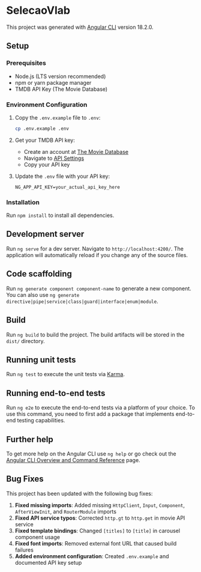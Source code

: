 # SelecaoVlab

This project was generated with [Angular CLI](https://github.com/angular/angular-cli) version 18.2.0.

## Setup

### Prerequisites

- Node.js (LTS version recommended)
- npm or yarn package manager
- TMDB API Key (The Movie Database)

### Environment Configuration

1. Copy the `.env.example` file to `.env`:
   ```bash
   cp .env.example .env
   ```

2. Get your TMDB API key:
   - Create an account at [The Movie Database](https://www.themoviedb.org/)
   - Navigate to [API Settings](https://www.themoviedb.org/settings/api)
   - Copy your API key

3. Update the `.env` file with your API key:
   ```
   NG_APP_API_KEY=your_actual_api_key_here
   ```

### Installation

Run `npm install` to install all dependencies.

## Development server

Run `ng serve` for a dev server. Navigate to `http://localhost:4200/`. The application will automatically reload if you change any of the source files.

## Code scaffolding

Run `ng generate component component-name` to generate a new component. You can also use `ng generate directive|pipe|service|class|guard|interface|enum|module`.

## Build

Run `ng build` to build the project. The build artifacts will be stored in the `dist/` directory.

## Running unit tests

Run `ng test` to execute the unit tests via [Karma](https://karma-runner.github.io).

## Running end-to-end tests

Run `ng e2e` to execute the end-to-end tests via a platform of your choice. To use this command, you need to first add a package that implements end-to-end testing capabilities.

## Further help

To get more help on the Angular CLI use `ng help` or go check out the [Angular CLI Overview and Command Reference](https://angular.dev/tools/cli) page.

## Bug Fixes

This project has been updated with the following bug fixes:

1. **Fixed missing imports**: Added missing `HttpClient`, `Input`, `Component`, `AfterViewInit`, and `RouterModule` imports
2. **Fixed API service typos**: Corrected `http.gt` to `http.get` in movie API service
3. **Fixed template bindings**: Changed `[titles]` to `[title]` in carousel component usage
4. **Fixed font imports**: Removed external font URL that caused build failures
5. **Added environment configuration**: Created `.env.example` and documented API key setup
